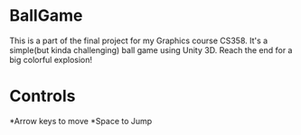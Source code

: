 # BallGame
This is a part of the final project for my Graphics course CS358.
It's a simple(but kinda challenging) ball game using Unity 3D. Reach the end for a big colorful explosion! 

# Controls
*Arrow keys to move
*Space to Jump
